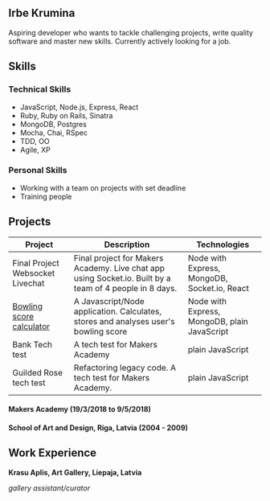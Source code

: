 ## Irbe Krumina

Aspiring developer who wants to tackle challenging projects, write quality software and master new skills.
Currently actively looking for a job.

## Skills

### Technical Skills

- JavaScript, Node.js, Express, React
- Ruby, Ruby on Rails, Sinatra
- MongoDB, Postgres
- Mocha, Chai, RSpec
- TDD, OO
- Agile, XP

### Personal Skills

- Working with a team on projects with set deadline
- Training people


## Projects

| Project | Description | Technologies |
| --- | --- | --- |
|Final Project Websocket Livechat | Final project for Makers Academy. Live chat app using Socket.io. Built by a team of 4 people in 8 days. | Node with Express, MongoDB, Socket.io, React|
| [Bowling score calculator](https://github.com/irbekrm/bowling-challenge/blob/master/README.md) | A Javascript/Node application. Calculates, stores and analyses user's bowling score | Node with Express, MongoDB, plain JavaScript |
|Bank Tech test | A tech test for Makers Academy | plain JavaScript |
| Guilded Rose tech test | Refactoring legacy code. A tech test for Makers Academy. | plain JavaScript |


#### Makers Academy (19/3/2018 to 9/5/2018)

#### School of Art and Design, Riga, Latvia (2004 - 2009)


## Work Experience

**Krasu Aplis, Art Gallery, Liepaja, Latvia** 

*gallery assistant/curator*  
